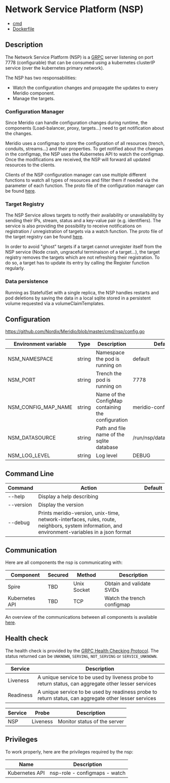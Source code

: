 # Network Service Platform (NSP)

* [cmd](https://github.com/Nordix/Meridio/tree/master/cmd/nsp)
* [Dockerfile](https://github.com/Nordix/Meridio/tree/master/build/nsp)

## Description

The Network Service Platform (NSP) is a [GRPC](https://grpc.io/) server listening on port 7778 (configurable) that can be consumed using a kubernetes clusterIP service (over the kubernetes primary network).

The NSP has two responsabilities: 
- Watch the configuration changes and propagate the updates to every Meridio component.
- Manage the targets.

### Configuration Manager

Since Meridio can handle configuration changes during runtime, the components (Load-balancer, proxy, targets...) need to get notification about the changes.

Meridio uses a configmap to store the configuration of all resources (trench, conduits, streams...) and their properties. To get notified about the changes in the configmap, the NSP uses the Kubernetes API to watch the configmap. Once the modifications are received, the NSP will forward all updated resources to the clients.

Clients of the NSP configuration manager can use multiple different functions to watch all types of resources and filter them if needed via the parameter of each function. The proto file of the configuration manager can be found [here](https://github.com/Nordix/Meridio/blob/master/api/nsp/v1/configurationmanager.proto).

### Target Registry

The NSP Service allows targets to notify their availability or unavailability by sending their IPs, stream, status and a key-value pair (e.g. identifiers). The service is also providing the possibility to receive notifications on registration / unregistration of targets via a watch function. The proto file of the target registry can be found [here](https://github.com/Nordix/Meridio/blob/master/api/nsp/v1/targetregistry.proto).

In order to avoid "ghost" targets if a target cannot unregister itself from the NSP service (Node crash, ungraceful terminaison of a target...), the target registry removes the targets which are not refreshing their registration. To do so, a target has to update its entry by calling the Register function regularly.

### Data persistence

Running as StatefulSet with a single replica, the NSP handles restarts and pod deletions by saving the data in a local sqlite stored in a persistent volume requested via a volumeClaimTemplates.

## Configuration 

https://github.com/Nordix/Meridio/blob/master/cmd/nsp/config.go

Environment variable | Type | Description | Default
--- | --- | --- | ---
NSM_NAMESPACE | string | Namespace the pod is running on | default
NSM_PORT | string | Trench the pod is running on | 7778
NSM_CONFIG_MAP_NAME | string | Name of the ConfigMap containing the configuration | meridio-configuration
NSM_DATASOURCE | string | Path and file name of the sqlite database | /run/nsp/data/registry.db
NSM_LOG_LEVEL | string | Log level | DEBUG

## Command Line 

Command | Action | Default 
--- | --- | ---
--help | Display a help describing |
--version | Display the version |
--debug | Prints meridio-version, unix-time, network-interfaces, rules, route, neighbors, system information, and environment-variables in a json format |

## Communication 

Here are all components the nsp is communicating with:

Component | Secured | Method | Description
--- | --- | --- | ---
Spire | TBD | Unix Socket | Obtain and validate SVIDs
Kubernetes API | TBD | TCP | Watch the trench configmap

An overview of the communications between all components is available [here](resources.md).

## Health check

The health check is provided by the [GRPC Health Checking Protocol](https://github.com/grpc/grpc/blob/master/doc/health-checking.md). The status returned can be `UNKNOWN`, `SERVING`, `NOT_SERVING` or `SERVICE_UNKNOWN`.

Service | Description
--- | ---
Liveness | A unique service to be used by liveness probe to return status, can aggregate other lesser services
Readiness | A unique service to be used by readiness probe to return status, can aggregate other lesser services

Service | Probe | Description
--- | --- | ---
NSP | Liveness | Monitor status of the server

## Privileges

To work properly, here are the privileges required by the nsp:

Name | Description
--- | ---
Kubernetes API | nsp-role - configmaps - watch
